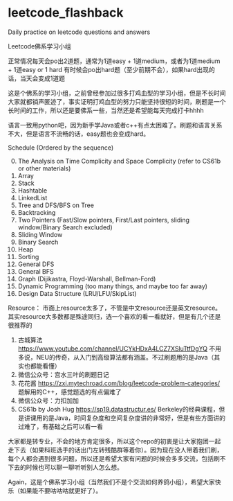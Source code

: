 # leetcode_flashback
Daily practice on leetcode questions and answers

Leetcode佛系学习小组

正常情况每天会po出2道题，通常为1道easy + 1道medium，或者为1道medium + 1道easy or 1 hard
有时候会po出hard题（至少前期不会），如果hard出现的话，当天会变成1道题

这是个佛系的学习小组，之前曾经参加过很多打鸡血型的学习小组，但是不长时间大家就都销声匿迹了，事实证明打鸡血型的努力只能坚持很短的时间，刷题是一个长时间的工作，所以还是要佛系一些，当然还是希望能每天完成打卡hhhh

语言一致用python吧，因为新手学Java或者c++有点太困难了。刷题和语言关系不大，但是语言不流畅的话，easy题也会变成hard。



Schedule (Ordered by the sequence)

0. The Analysis on Time Complicity and Space Complicity (refer to CS61b or other materials)
1. Array
2. Stack
3. Hashtable
4. LinkedList
5. Tree and DFS/BFS on Tree
6. Backtracking
7. Two Pointers (Fast/Slow pointers, First/Last pointers, sliding window/Binary Search excluded)
8. Sliding Window
9. Binary Search
10. Heap
11. Sorting
12. General DFS
13. General BFS
14. Graph (Dijikastra, Floyd-Warshall, Bellman-Ford)
15. Dynamic Programming (too many things, and maybe too far away)
16. Design Data Structure (LRU/LFU/SkipList)


Resource：
市面上resource太多了，不管是中文resource还是英文resource。其实resource大多数都是殊途同归，选一个喜欢的看一看就好，但是有几个还是很推荐的
1. 古城算法 https://www.youtube.com/channel/UCYkHDxA4LCZ7XSluTtfDgYQ
   不用多说，NEU的传奇，从入门到高级算法都有涵盖。不过刷题用的是Java（其实也都能看懂）
2. 微信公众号：宫水三叶的刷题日记
3. 花花酱 https://zxi.mytechroad.com/blog/leetcode-problem-categories/
   题解用的C++，感觉题选的有点偏难了
4. 微信公众号：力扣加加
5. CS61b by Josh Hug https://sp19.datastructur.es/
   Berkeley的经典课程，但是讲课用的是Java，时间复杂度和空间复杂度讲的非常好，但是有些方面讲的过难了，有基础之后可以看一看

大家都是转专业，不会的地方肯定很多，所以这个repo的初衷是让大家抱团一起走下去（如果科班选手的话出门左转残酷群等着你）。因为现在没人带着我们刷，每个人都会遇到很多问题，所以还是希望大家有问题的时候会多多交流，包括刷不下去的时候也可以聊一聊听听别人怎么想。

Again，这是个佛系学习小组（当然我们不是个交流如何养鸽小组），希望大家快乐（如果能不要咕咕咕就更好了）。
